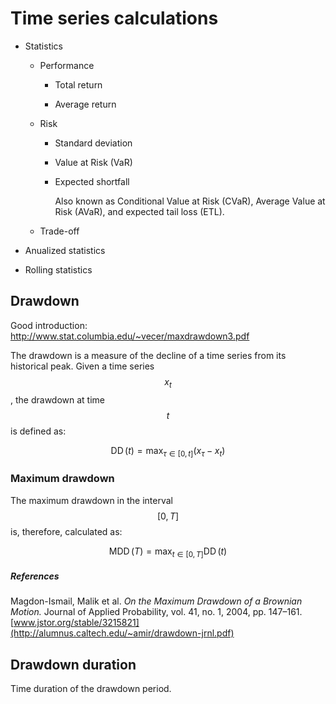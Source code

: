 # Time series calculations

* Statistics

  * Performance

    * Total return

    * Average return

  * Risk
  
    * Standard deviation
    
    * Value at Risk (VaR)
    
    * Expected shortfall
       
       Also known as Conditional Value at Risk (CVaR), Average Value at Risk (AVaR), and expected tail loss (ETL).
    

  * Trade-off

* Anualized statistics

* Rolling statistics

## Drawdown
Good introduction: http://www.stat.columbia.edu/~vecer/maxdrawdown3.pdf

The drawdown is a measure of the decline of a time series from its historical peak. Given a time series $$x_t$$, the drawdown at time $$t$$ is defined as:


$$
\operatorname{DD}(t) = \max_{\tau \in [0,t]}(x_\tau-x_{t})
$$


### Maximum drawdown

The maximum drawdown in the interval $$[0,T]$$ is, therefore, calculated as:


$$
\operatorname{MDD}(T)=\max_{t\in [0,T]} \operatorname{DD}(t)
$$


##### References

Magdon-Ismail, Malik et al. _On the Maximum Drawdown of a Brownian Motion._ Journal of Applied Probability, vol. 41, no. 1, 2004, pp. 147–161. [www.jstor.org/stable/3215821](http://alumnus.caltech.edu/~amir/drawdown-jrnl.pdf)

## Drawdown duration

Time duration of the drawdown period.


